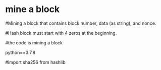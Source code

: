 # mine a block
#Mining a block that contains block number, data (as string), and nonce.

#Hash block must start with 4 zeros at the beginning.



#the code is mining a block 



python==3.7.8

#import sha256 from hashlib
